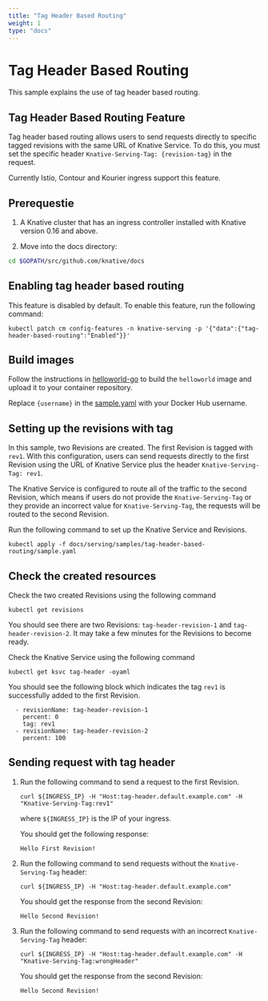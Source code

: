 ```yaml
---
title: "Tag Header Based Routing"
weight: 1
type: "docs"
---
```


# Tag Header Based Routing

This sample explains the use of tag header based routing.

## Tag Header Based Routing Feature

Tag header based routing allows users to send requests directly to specific tagged revisions with
the same URL of Knative Service. To do this, you must set the specific header `Knative-Serving-Tag:
{revision-tag}` in the request.

Currently Istio, Contour and Kourier ingress support this feature.

## Prerequestie

1. A Knative cluster that has an ingress controller installed
with Knative version 0.16 and above.

1. Move into the docs directory:

```bash
cd $GOPATH/src/github.com/knative/docs
```

## Enabling tag header based routing

This feature is disabled by default. To enable this feature, run the following command:

```
kubectl patch cm config-features -n knative-serving -p '{"data":{"tag-header-based-routing":"Enabled"}}'
```

## Build images

Follow the instructions in [helloworld-go](../hello-world/helloworld-go) to build the `helloworld` image and upload it
to your container repository.

Replace `{username}` in the [sample.yaml](sample.yaml) with your Docker Hub username.

## Setting up the revisions with tag

In this sample, two Revisions are created. The first Revision is tagged with `rev1`.
With this configuration, users can send requests directly to the first Revision
using the URL of Knative Service plus the header `Knative-Serving-Tag: rev1`.

The Knative Service is configured to route all of the traffic to the second Revision, which means if users do not
provide the `Knative-Serving-Tag` or they provide an incorrect value for `Knative-Serving-Tag`, the requests will be
routed to the second Revision.

Run the following command to set up the Knative Service and Revisions.

```
kubectl apply -f docs/serving/samples/tag-header-based-routing/sample.yaml
```

## Check the created resources

Check the two created Revisions using the following command
```
kubectl get revisions
```

You should see there are two Revisions: `tag-header-revision-1` and `tag-header-revision-2`. It may take a few minutes
for the Revisions to become ready.


Check the Knative Service using the following command

```
kubectl get ksvc tag-header -oyaml
```

You should see the following block which indicates the tag `rev1` is successfully added to the first Revision.

```
  - revisionName: tag-header-revision-1
    percent: 0
    tag: rev1
  - revisionName: tag-header-revision-2
    percent: 100
```


## Sending request with tag header

1.  Run the following command to send a request to the first Revision.

    ```
    curl ${INGRESS_IP} -H "Host:tag-header.default.example.com" -H "Knative-Serving-Tag:rev1"
    ```
    where `${INGRESS_IP}` is the IP of your ingress.

    You should get the following response:

    ```
    Hello First Revision!
    ```

1.  Run the following command to send requests without the `Knative-Serving-Tag` header:

    ```
    curl ${INGRESS_IP} -H "Host:tag-header.default.example.com"
    ```

    You should get the response from the second Revision:

    ```
    Hello Second Revision!
    ```

1.  Run the following command to send requests with an incorrect `Knative-Serving-Tag` header:

    ```
    curl ${INGRESS_IP} -H "Host:tag-header.default.example.com" -H "Knative-Serving-Tag:wrongHeader"
    ```

    You should get the response from the second Revision:

    ```
    Hello Second Revision!
    ```
